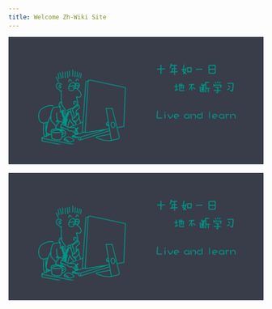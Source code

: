 ```yaml
---
title: Welcome Zh-Wiki Site
---
```

 <img src="../images/banner.jpg" style="zoom: 200%;" />

![avatar](../images/banner.jpg)

